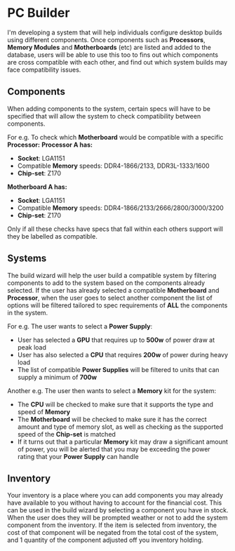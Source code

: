 
# PC Builder
I'm developing a system that will help individuals configure desktop builds using different components. Once components such as **Processors**, **Memory Modules** and **Motherboards** (etc) are listed and added to the database, users will be able to use this too to fins out which components are cross compatible with each other, and find out which system builds may face compatibility issues.
## Components
When adding components to the system, certain specs will have to be specified that will allow the system to check compatibility between components.

For e.g. To check which **Motherboard** would be compatible with a specific **Processor:**
**Processor A has:**
* **Socket**: LGA1151
* Compatible **Memory** speeds: DDR4-1866/2133, DDR3L-1333/1600
* **Chip-set**: Z170

**Motherboard A has:**
* **Socket**: LGA1151
* Compatible **Memory** speeds: DDR4-1866/2133/2666/2800/3000/3200
* **Chip-set**: Z170

Only if all these checks have specs that fall within each others support will they be labelled as compatible.

## Systems
The build wizard will help the user build a compatible system by filtering components to add to the system based on the components already selected. If the user has already selected a compatible **Motherboard** and **Processor**, when the user goes to select another component the list of options will be filtered tailored to spec requirements of **ALL** the components in the system. 

For e.g. The user wants to select a **Power Supply**: 
* User has selected a **GPU** that requires up to **500w** of power draw at peak load
* User has also selected a **CPU** that requires **200w** of power during heavy load
* The list of compatible **Power Supplies** will be filtered to units that can supply a minimum of **700w**

Another e.g. The user then wants to select a **Memory** kit for the system:
* The **CPU** will be checked to make sure that it supports the type and speed of **Memory** 
* The **Motherboard** will be checked to make sure it has the correct amount and type of memory slot, as well as checking as the supported speed of the **Chip-set** is matched 
* If it turns out that a particular **Memory** kit may draw a significant amount of power, you will be alerted that you may be exceeding the power rating that your **Power Supply** can handle

## Inventory
Your inventory is a place where you can add components you may already have available to you without having to account for the financial cost. This can be used in the build wizard by selecting a component you have in stock. When the user does they will be prompted weather or not to add the system component from the inventory. If the item is selected from inventory, the cost of that component will be negated from the total cost of the system, and 1 quantity of the component adjusted off you inventory holding.
